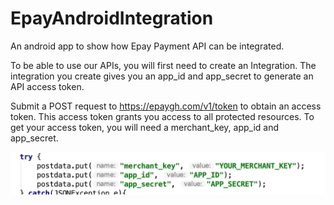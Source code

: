 # EpayAndroidIntegration
An android app to show how Epay Payment API can be integrated.

To be able to use our APIs, you will first need to create an Integration. The integration you create gives you an app_id and app_secret to generate an API access token.

Submit a POST request to https://epaygh.com/v1/token to obtain an access token. This access token grants you access to all protected resources. To get your access token, you will need a merchant_key, app_id and app_secret.

![alt text](https://raw.githubusercontent.com/AppGharage/EpayAndroidIntegration/master/screen.png)
